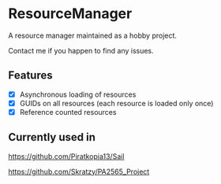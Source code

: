 # ResourceManager

A resource manager maintained as a hobby project. 

Contact me if you happen to find any issues.

## Features
- [x] Asynchronous loading of resources
- [x] GUIDs on all resources (each resource is loaded only once)
- [x] Reference counted resources

## Currently used in
https://github.com/Piratkopia13/Sail

https://github.com/Skratzy/PA2565_Project
